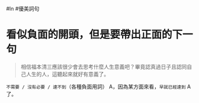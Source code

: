 #ln #優美詞句 

# 看似負面的開頭，但是要帶出正面的下一句

>相信福本清三應該很少會去思考什麼人生意義吧？畢竟認真過日子且認同自己人生的人，這聽起來就好有意義了。

`不需要 / 沒有必要 / 達不到`（各種負面用詞） A，因為某方面來看，`早就已經達到` A 了。

